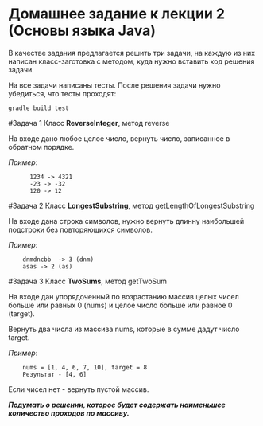# Домашнее задание к лекции 2 (Основы языка Java)

В качестве задания предлагается решить три задачи, 
на каждую из них написан класс-заготовка с методом, куда нужно
вставить код решения задачи.
  
На все задачи написаны тесты.
После решения задачи нужно убедиться, что тесты проходят:

`gradle build test`

#Задача 1 
Класс **ReverseInteger**, метод reverse

На входе дано любое целое число, вернуть число, записанное в обратном порядке. 

*Пример*: 

          1234 -> 4321
          -23 -> -32
          120 -> 12
               
#Задача 2 
Класс **LongestSubstring**, метод getLengthOfLongestSubstring

На входе дана строка символов, нужно вернуть длинну наибольшей подстроки без повторяющихся символов.

*Пример*:
 
        dnmdncbb  -> 3 (dnm)
        asas -> 2 (as)

#Задача 3 
Класс **TwoSums**, метод getTwoSum

На входе дан упорядоченный по возрастанию массив целых чисел больше или равных 0 (nums) 
и  целое число больше или равное 0 (target).

Вернуть два числа из массива nums, которые в сумме дадут число target.

*Пример*:
 
        nums = [1, 4, 6, 7, 10], target = 8
        Результат - [4, 6]

Если чисел нет - вернуть пустой массив.

_**Подумать о решении, которое будет содержать наименьшее количество проходов по массиву.**_
      
